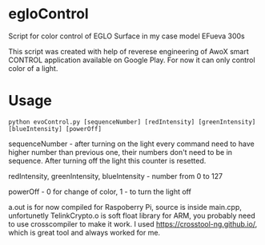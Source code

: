# egloControl
Script for color control of EGLO Surface in my case model EFueva 300s

This script was created with help of reverese engineering of AwoX smart CONTROL application available on Google Play. For now it can only control
color of a light. 

# Usage 
```
python evoControl.py [sequenceNumber] [redIntensity] [greenIntensity] [blueIntensity] [powerOff]
```
sequenceNumber - after turning on the light every command need to have higher number than previous one, their numbers don't need to be in sequence. 
After turning off the light this counter is resetted.

redIntensity, greenIntensity, blueIntensity - number from 0 to 127

powerOff - 0 for change of color, 1 - to turn the light off

a.out is for now compiled for Raspoberry Pi, source is inside main.cpp, unfortunetly TelinkCrypto.o is soft float library for ARM, you probably need to use
crosscompiler to make it work. I used https://crosstool-ng.github.io/, which is great tool and always worked for me.
